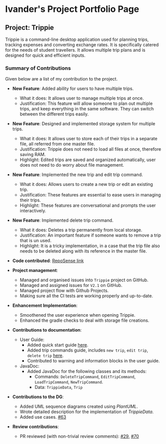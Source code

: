 # Ivander's Project Portfolio Page

## Project: Trippie 

Trippie is a command-line desktop application used for planning trips, tracking expenses and converting exchange rates.
It is specifically catered for the needs of student travellers. It allows multiple trip plans and is designed for quick
and efficient inputs.


### Summary of Contributions
Given below are a list of my contribution to the project.

- **New Feature**: Added ability for users to have multiple trips.
    - What it does: It allows user to manage multiple trips at once.
    - Justification: This feature will allow someone to plan out multiple trips, and keep everything in the same software.
        They can switch between the different trips easily.
    
- **New Feature**: Designed and implemented storage system for multiple trips.
    - What it does: It allows user to store each of their trips in a separate file, all referred from one master file. 
    - Justification: Trippie does not need to load all files at once, therefore saving RAM. 
    - Highlight: Edited trips are saved and organized automatically, user does not need to do worry about file management.

- **New Feature**: Implemented the new trip and edit trip command.
    - What it does: Allows users to create a new trip or edit an existing trip.
    - Justification: These features are essential to ease users in managing their trips.
    - Highlight: These features are conversational and prompts the user interactively.
    
- **New Feature**: Implemented delete trip command.
    - What it does: Deletes a trip permanently from local storage.
    - Justification: An important feature if someone wants to remove a trip that is un used.
    - Highlight: It is a tricky implementation, in a case that the trip file also needs to be deleted along with its reference in the master file.
    
- **Code contributed**: [RepoSense link](https://nus-cs2113-ay2021s1.github.io/tp-dashboard/#breakdown=true&search=W11&sort=groupTitle&sortWithin=title&since=2020-09-27&timeframe=commit&mergegroup=&groupSelect=groupByRepos&checkedFileTypes=docs~functional-code~test-code~other&tabOpen=true&tabType=authorship&zFR=false&tabAuthor=ivanderjmw&tabRepo=AY2021S1-CS2113T-W11-2%2Ftp%5Bmaster%5D&authorshipIsMergeGroup=false&authorshipFileTypes=docs~functional-code~test-code~other)

- **Project management**: 
    - Managed and organised issues into `Trippie` project on GitHub.
    - Managed and assigned issues for `V2.1` on GitHub.
    - Managed project flow with Github Projects.
    - Making sure all the CI tests are working properly and up-to-date.
    
- **Enhancement Implementation**:
    - Smoothened the user experience when opening Trippie.
    - Enhanced the gradle checks to deal with storage file creations.

- **Contributions to documentation**:
  * User Guide:
    - Added quick start guide [here](https://ay2021s1-cs2113t-w11-2.github.io/tp/UserGuide.html#30-how-to-use-ivander).
    - Added trip commands guide, includes `new trip`, `edit trip`, `delete trip` [here](https://ay2021s1-cs2113t-w11-2.github.io/tp/UserGuide.html#51-creating-a-new-trip-new-trip-ivander).
    - Contributed to warning and information blocks in the user guide.
  * JavaDoc:
    - Added JavaDoc for the following classes and its methods:
        - Commands: `DeleteTripCommand`, `EditTripCommand`, `LoadTripCommand`, `NewTripCommand`.
        - Data: `TrippieData`, `Trip`
    
- **Contributions to the DG**:
    - Added UML sequence diagrams created using *PlantUML*.
    - Wrote detailed description for the implementation of *TrippieData*.
    - Added use cases. [#63](https://github.com/AY2021S1-CS2113T-W11-2/tp/pull/63)

- **Review contributions**:
    - PR reviewed (with non-trivial review comments): [#29](https://github.com/AY2021S1-CS2113T-W11-2/tp/pull/29), [#70](https://github.com/AY2021S1-CS2113T-W11-2/tp/pull/70)